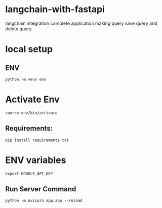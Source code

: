 # langchain-with-fastapi
langchain integration complete application making query save query and delete query

# local setup
## ENV
```
python -m venv env 
```
# Activate Env
```
source env/bin/activate
```

## Requirements:
```
pip install requirements.txt
```


# ENV variables
```
export GOOGLE_API_KEY
```


## Run Server Command
```
python -m uvicorn app:app --reload
```